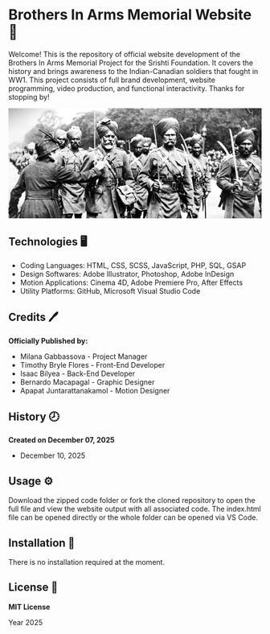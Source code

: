 # Brothers In Arms Memorial Website :rose:

Welcome! This is the repository of official website development of the Brothers In Arms Memorial Project for the Srishti Foundation. It covers the history and brings awareness to the Indian-Canadian soldiers that fought in WW1. This project consists of full brand development, website programming, video production, and functional interactivity. Thanks for stopping by!

![Portfolio Readme Photo](/images/BrothersInArms_Readme.png)

## Technologies :desktop_computer:

- Coding Languages: HTML, CSS, SCSS, JavaScript, PHP, SQL, GSAP
- Design Softwares: Adobe Illustrator, Photoshop, Adobe InDesign
- Motion Applications: Cinema 4D, Adobe Premiere Pro, After Effects
- Utility Platforms: GitHub, Microsoft Visual Studio Code

## Credits :pen:

**Officially Published by:**

- Milana Gabbassova - Project Manager
- Timothy Bryle Flores - Front-End Developer
- Isaac Bilyea - Back-End Developer
- Bernardo Macapagal - Graphic Designer
- Apapat Juntarattanakamol - Motion Designer

## History :clock8:

**Created on December 07, 2025**

- December 10, 2025

## Usage :gear:

Download the zipped code folder or fork the cloned repository to open the full file and view the website output with all associated code. The index.html file can be opened directly or the whole folder can be opened via VS Code.

## Installation :wrench:

There is no installation required at the moment.

## License :page_facing_up:

**MIT License**

Year 2025